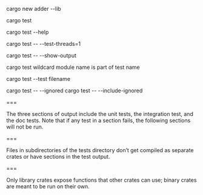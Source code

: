 cargo new adder --lib

cargo test

cargo test --help

cargo test -- --test-threads=1

cargo test -- --show-output

cargo test wildcard
module name is part of test name

cargo test --test filename

cargo test -- --ignored
cargo test -- --include-ignored

===

The three sections of output include the unit tests, the integration test, and the doc tests. 
Note that if any test in a section fails, the following sections will not be run.

===

Files in subdirectories of the tests directory don’t get compiled as separate crates or have 
sections in the test output.


===

Only library crates expose functions that other crates can use; binary crates are meant to 
be run on their own.